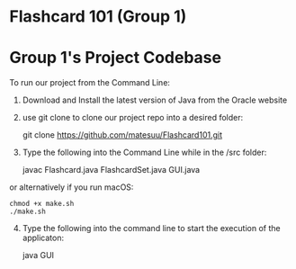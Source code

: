 # Flashcard 101 (Group 1)
# Group 1's Project Codebase


To run our project from the Command Line:

1. Download and Install the latest version of Java from the Oracle website

2. use git clone to clone our project repo into a desired folder:

    git clone https://github.com/matesuu/Flashcard101.git

3. Type the following into the Command Line while in the /src folder:

    javac Flashcard.java FlashcardSet.java GUI.java

or alternatively if you run macOS:

    chmod +x make.sh
    ./make.sh


4. Type the following into the command line to start the execution of the applicaton:

    java GUI